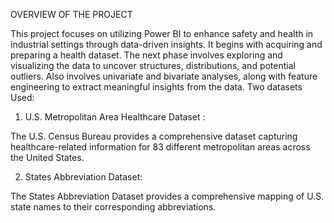 OVERVIEW OF THE PROJECT 


This project focuses on utilizing Power BI to enhance safety and health in industrial settings through data-driven insights. It begins with acquiring and preparing a health dataset.
The next phase involves exploring and visualizing the data to uncover structures, distributions, and potential outliers. Also involves univariate and bivariate analyses, along with feature engineering to extract meaningful insights from the data.
Two datasets Used:


1. U.S. Metropolitan Area Healthcare Dataset : 


The U.S. Census Bureau provides a comprehensive dataset capturing healthcare-related information for 83 different metropolitan areas across the United States.
 
2. States Abbreviation Dataset: 


The States Abbreviation Dataset provides a comprehensive mapping of U.S. state names to their corresponding abbreviations.
